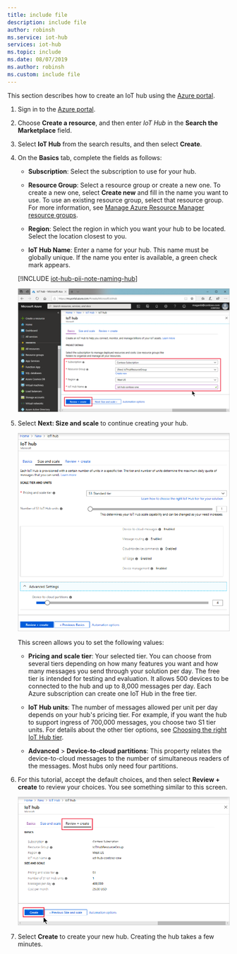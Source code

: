 ```yaml
---
title: include file
description: include file
author: robinsh
ms.service: iot-hub
services: iot-hub
ms.topic: include
ms.date: 08/07/2019
ms.author: robinsh
ms.custom: include file
---
```


This section describes how to create an IoT hub using the [Azure portal](https://portal.azure.com).

1. Sign in to the [Azure portal](https://portal.azure.com).

1. Choose **Create a resource**, and then enter *IoT Hub* in the **Search the Marketplace** field.

1. Select **IoT Hub** from the search results, and then select **Create**.

1. On the **Basics** tab, complete the fields as follows:

   - **Subscription**: Select the subscription to use for your hub.

   - **Resource Group**: Select a resource group or create a new one. To create a new one, select **Create new** and fill in the name you want to use. To use an existing resource group, select that resource group. For more information, see [Manage Azure Resource Manager resource groups](../azure-resource-manager/manage-resource-groups-portal.md).

   - **Region**: Select the region in which you want your hub to be located. Select the location closest to you.

   - **IoT Hub Name**: Enter a name for your hub. This name must be globally unique. If the name you enter is available, a green check mark appears.

   [!INCLUDE [iot-hub-pii-note-naming-hub](iot-hub-pii-note-naming-hub.md)]

   ![Create a hub in the Azure portal](./media/iot-hub-include-create-hub/iot-hub-create-screen-basics-vs2019.png)

1. Select **Next: Size and scale** to continue creating your hub.

   ![Set the size and scale for a new hub using the Azure portal](./media/iot-hub-include-create-hub/iot-hub-create-screen-size-scale.png)

    This screen allows you to set the following values:

    - **Pricing and scale tier**: Your selected tier. You can choose from several tiers depending on how many features you want and how many messages you send through your solution per day. The free tier is intended for testing and evaluation. It allows 500 devices to be connected to the hub and up to 8,000 messages per day. Each Azure subscription can create one IoT Hub in the free tier.

    - **IoT Hub units**: The number of messages allowed per unit per day depends on your hub's pricing tier. For example, if you want the hub to support ingress of 700,000 messages, you choose two S1 tier units.
    For details about the other tier options, see [Choosing the right IoT Hub tier](../articles/iot-hub/iot-hub-scaling.md).

    - **Advanced** > **Device-to-cloud partitions**: This property relates the device-to-cloud messages to the number of simultaneous readers of the messages. Most hubs only need four partitions.

1. For this tutorial, accept the default choices, and then select **Review + create** to review your choices. You see something similar to this screen.

   ![Review information for creating the new hub](./media/iot-hub-include-create-hub/iot-hub-create-review-vs2019.png)

1. Select **Create** to create your new hub. Creating the hub takes a few minutes.
